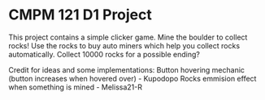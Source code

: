 # CMPM 121 D1 Project

This project contains a simple clicker game. Mine the boulder to collect rocks! Use the rocks to buy auto miners which help you collect rocks automatically. Collect 10000 rocks for a possible ending?

Credit for ideas and some implementations:
Button hovering mechanic (button increases when hovered over) - Kupodopo
Rocks emmision effect when something is mined - Melissa21-R
